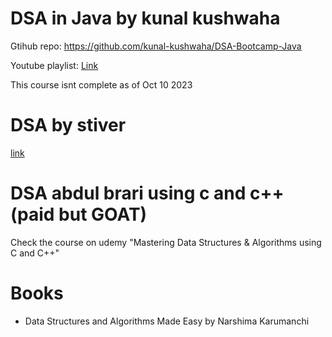 # DSA in Java by kunal kushwaha

Gtihub repo: https://github.com/kunal-kushwaha/DSA-Bootcamp-Java

Youtube playlist: [Link](https://www.youtube.com/watch?v=rZ41y93P2Qo&list=PL9gnSGHSqcnr_DxHsP7AW9ftq0AtAyYqJ)

This course isnt complete as of Oct 10 2023 

# DSA by stiver 

[link](https://takeuforward.org/strivers-a2z-dsa-course/strivers-a2z-dsa-course-sheet-2/)

# DSA abdul brari using c and c++(paid but GOAT)  

Check the course on udemy "Mastering Data Structures & Algorithms using C and C++"



# Books 

- Data Structures and Algorithms Made Easy by Narshima Karumanchi
